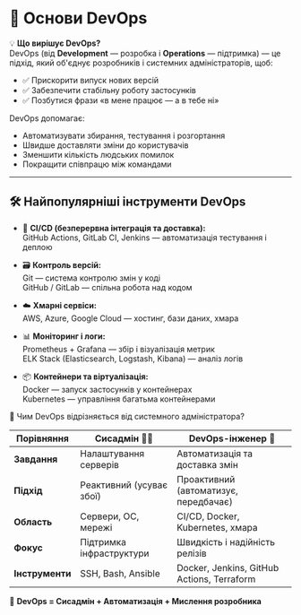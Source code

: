 # 🧠 Основи DevOps

💡 **Що вирішує DevOps?**  
DevOps (від **Development** — розробка і **Operations** — підтримка) — це підхід, який об'єднує розробників і системних адміністраторів, щоб:

- ✅ Прискорити випуск нових версій  
- ✅ Забезпечити стабільну роботу застосунків  
- ✅ Позбутися фрази «в мене працює — а в тебе ні»

DevOps допомагає:  
- Автоматизувати збирання, тестування і розгортання  
- Швидше доставляти зміни до користувачів  
- Зменшити кількість людських помилок  
- Покращити співпрацю між командами  

---

## 🛠️ Найпопулярніші інструменти DevOps

- 🔄 **CI/CD (безперервна інтеграція та доставка):**  
  GitHub Actions, GitLab CI, Jenkins — автоматизація тестування і деплою

- 🗃 **Контроль версій:**  
  Git — система контролю змін у коді  
  GitHub / GitLab — спільна робота над кодом

- ☁️ **Хмарні сервіси:**  
  AWS, Azure, Google Cloud — хостинг, бази даних, хмара

- 📊 **Моніторинг і логи:**  
  Prometheus + Grafana — збір і візуалізація метрик  
  ELK Stack (Elasticsearch, Logstash, Kibana) — аналіз логів

- 📦 **Контейнери та віртуалізація:**  
  Docker — запуск застосунків у контейнерах  
  Kubernetes — управління багатьма контейнерами


🤔 Чим DevOps відрізняється від системного адміністратора?

| Порівняння    | Сисадмін 👨‍💻                  | DevOps-інженер 🚀                       |
|---------------|-------------------------------|---------------------------------------|
| **Завдання**  | Налаштування серверів          | Автоматизація та доставка змін         |
| **Підхід**    | Реактивний (усуває збої)       | Проактивний (автоматизує, передбачає) |
| **Область**   | Сервери, ОС, мережі            | CI/CD, Docker, Kubernetes, хмара      |
| **Фокус**     | Підтримка інфраструктури       | Швидкість і надійність релізів         |
| **Інструменти**| SSH, Bash, Ansible             | Docker, Jenkins, GitHub Actions, Terraform |

🧠 **DevOps = Сисадмін + Автоматизація + Мислення розробника**

